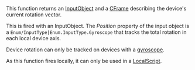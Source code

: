 This function returns an [InputObject](https://developer.roblox.com/en-us/api-reference/class/InputObject) and a [CFrame](https://developer.roblox.com/en-us/api-reference/datatype/CFrame) describing the device's current rotation vector.

This is fired with an InputObject. The _Position_ property of the input object is a `Enum/InputType|Enum.InputType.Gyroscope` that tracks the total rotation in each local device axis.

Device rotation can only be tracked on devices with a [gyroscope](https://developer.roblox.com/en-us/api-reference/property/UserInputService/GyroscopeEnabled).

As this function fires locally, it can only be used in a [LocalScript](https://developer.roblox.com/en-us/api-reference/class/LocalScript).